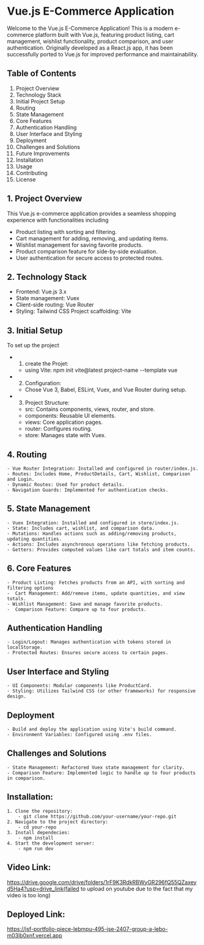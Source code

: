 # Vue.js E-Commerce Application

Welcome to the Vue.js E-Commerce Application! This is a modern e-commerce platform built with Vue.js, featuring product listing, cart management, wishlist functionality, product comparison, and user authentication. Originally developed as a React.js app, it has been successfully ported to Vue.js for improved performance and maintainability.

## Table of Contents
1. Project Overview
2. Technology Stack
3. Initial Project Setup
4. Routing
6. State Management
7. Core Features
8. Authentication Handling
9. User Interface and Styling
10. Deployment
11. Challenges and Solutions
12. Future Improvements
13. Installation
14. Usage
15. Contributing
16. License

## 1. Project Overview

This Vue.js e-commerce application provides a seamless shopping experience with functionalities including

- Product listing with sorting and filtering.
- Cart management for adding, removing, and updating items.
- Wishlist management for saving favorite products.
- Product comparison feature for side-by-side evaluation.
- User authentication for secure access to protected routes.

## 2. Technology Stack
- Frontend: Vue.js 3.x
- State management: Vuex
- Client-side routing: Vue Router
- Styling: Tailwind CSS
Project scaffolding: Vite

## 3. Initial Setup

To set up the project
- 1. create the Projet:
    - using Vite: npm init vite@latest project-name --template vue
- 2. Configuration:
    - Chose Vue 3, Babel, ESLint, Vuex, and Vue Router during setup.
- 3. Project Structure:
    - src: Contains components, views, router, and store.
    - components: Reusable UI elements.
    - views: Core application pages.
    - router: Configures routing.
    - store: Manages state with Vuex.

## 4. Routing
    - Vue Router Integration: Installed and configured in router/index.js.
    - Routes: Includes Home, ProductDetails, Cart, Wishlist, Comparison and Login.
    - Dynamic Routes: Used for product details.
    - Navigation Guards: Implemented for authentication checks.

## 5. State Management
    - Vuex Integration: Installed and configured in store/index.js.
    - State: Includes cart, wishlist, and comparison data.
    - Mutations: Handles actions such as adding/removing products, updating quantities.
    - Actions: Includes asynchronous operations like fetching products.
    - Getters: Provides computed values like cart totals and item counts.

## 6. Core Features
    - Product Listing: Fetches products from an API, with sorting and filtering options
    -  Cart Management: Add/remove items, update quantities, and view totals.
    - Wishlist Management: Save and manage favorite products.
    -  Comparison Feature: Compare up to four products.

## Authentication Handling
    - Login/Logout: Manages authentication with tokens stored in localStorage.
    - Protected Routes: Ensures secure access to certain pages.

## User Interface and Styling
    - UI Components: Modular components like ProductCard.
    - Styling: Utilizes Tailwind CSS (or other frameworks) for responsive design.

## Deployment
    - Build and deploy the application using Vite's build command.
    - Environment Variables: Configured using .env files.

## Challenges and Solutions
    - State Management: Refactored Vuex state management for clarity.
    - Comparison Feature: Implemented logic to handle up to four products in comparison.

## Installation:

    1. Clone the repository:
        - git clone https://github.com/your-username/your-repo.git
    2. Navigate to the project directory:
        - cd your-repo
    3. Install dependecies:
        - npm install
    4. Start the development server:
        - npm run dev

## Video Link: 
https://drive.google.com/drive/folders/1rF9K3RdkRBWyGR296fQ55QZaxeyd5Ha4?usp=drive_link(failed to upload on youtube due to the fact that my video is too long)
## Deployed Link: 
https://jsf-portfolio-piece-lebmpu-495-jse-2407-group-a-lebo-m03lb0xnf.vercel.app
